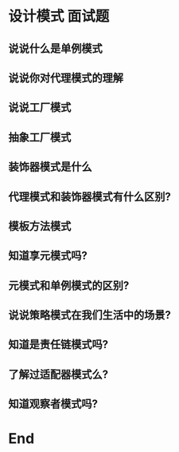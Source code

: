 # 设计模式 面试题

## 说说什么是单例模式
## 说说你对代理模式的理解
## 说说工厂模式
## 抽象工厂模式
## 装饰器模式是什么
## 代理模式和装饰器模式有什么区别?
## 模板方法模式
## 知道享元模式吗?
## 元模式和单例模式的区别?
## 说说策略模式在我们生活中的场景?
## 知道是责任链模式吗?
## 了解过适配器模式么?
## 知道观察者模式吗?

# End